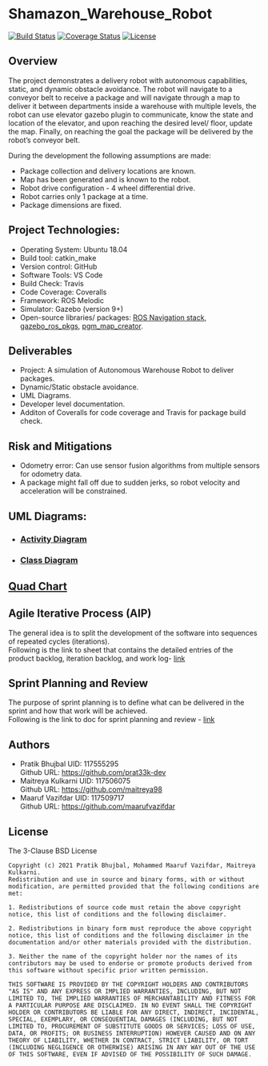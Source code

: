 
# Shamazon_Warehouse_Robot
[![Build Status](https://app.travis-ci.com/maitreya1698/shamazon_robot.svg?branch=phase_1)](https://app.travis-ci.com/maitreya1698/shamazon_robot)
[![Coverage Status](https://coveralls.io/repos/github/maitreya1698/shamazon_robot/badge.svg)](https://coveralls.io/github/maitreya1698/shamazon_robot)
[![License](https://img.shields.io/badge/License-BSD%203--Clause-blue.svg)](https://opensource.org/licenses/BSD-3-Clause)

## Overview
The project demonstrates a delivery robot with autonomous capabilities, static, and dynamic obstacle avoidance. The robot will navigate to a conveyor belt to receive a package and will navigate through a map to deliver it between departments inside a warehouse with multiple levels, the robot can use elevator gazebo plugin to communicate, know the state and location of the elevator, and upon reaching the desired level/ floor, update the map. Finally, on reaching the goal the package will be delivered by the robot’s conveyor belt.

During the development the following assumptions
are made:
- Package collection and delivery locations are known.
- Map has been generated and is known to the robot.
- Robot drive configuration - 4 wheel differential drive.
- Robot carries only 1 package at a time.
- Package dimensions are fixed.

## Project Technologies:
- Operating System: Ubuntu 18.04
- Build tool: catkin_make
- Version control: GitHub
- Software Tools: VS Code
- Build Check: Travis
- Code Coverage: Coveralls
- Framework: ROS Melodic
- Simulator: Gazebo (version 9+)
- Open-source libraries/ packages: [ROS Navigation stack](https://github.com/ros-planning/navigation/tree/melodic-devel), [gazebo_ros_pkgs](https://github.com/ros-simulation/gazebo_ros_pkgs/tree/melodic-devel), [pgm_map_creator](https://github.com/hyfan1116/pgm_map_creator).

## Deliverables
- Project: A simulation of Autonomous Warehouse Robot to deliver packages.
- Dynamic/Static obstacle avoidance.
- UML Diagrams.
- Developer level documentation.
- Additon of Coveralls for code coverage and Travis for package build check.

## Risk and Mitigations
- Odometry error: Can use sensor fusion algorithms from multiple sensors for odometry data.
- A package might fall off due to sudden jerks, so robot velocity and acceleration will be constrained.

## UML Diagrams:
- ### [Activity Diagram](UML/initial/ActivityDiagram.pdf)
- ### [Class Diagram](UML/initial/ClassDiagram.pdf)

## [Quad Chart](/quadchart.pdf)  

## Agile Iterative Process (AIP) 
The general idea is to split the development of the software into sequences of repeated cycles (iterations).  
Following is the link to sheet that contains the detailed entries of the  product backlog, iteration backlog, and work log- [link](https://docs.google.com/spreadsheets/d/18Xq4BVFL68C6Wvr2qXAJ81NjCmKPvWJj-AAwVcG0ChA/edit#gid=0)

## Sprint Planning and Review
The purpose of sprint planning is to define what can be delivered in the sprint and how that work will be achieved.  
Following is the link to doc for sprint planning and review - [link](https://docs.google.com/document/d/1AmzMY3f8XwVzfqlMO0ibq1iekdNcpcQLZXXCRKqJ8bo/edit)

## Authors
- Pratik Bhujbal  UID: 117555295   
  Github URL: https://github.com/prat33k-dev
- Maitreya Kulkarni UID: 117506075  
  Github URL: https://github.com/maitreya98
- Maaruf Vazifdar UID: 117509717  
  Github URL: https://github.com/maarufvazifdar

## License
The 3-Clause BSD License
```
Copyright (c) 2021 Pratik Bhujbal, Mohammed Maaruf Vazifdar, Maitreya Kulkarni.
Redistribution and use in source and binary forms, with or without modification, are permitted provided that the following conditions are met:

1. Redistributions of source code must retain the above copyright notice, this list of conditions and the following disclaimer.

2. Redistributions in binary form must reproduce the above copyright notice, this list of conditions and the following disclaimer in the documentation and/or other materials provided with the distribution.

3. Neither the name of the copyright holder nor the names of its contributors may be used to endorse or promote products derived from this software without specific prior written permission.

THIS SOFTWARE IS PROVIDED BY THE COPYRIGHT HOLDERS AND CONTRIBUTORS "AS IS" AND ANY EXPRESS OR IMPLIED WARRANTIES, INCLUDING, BUT NOT LIMITED TO, THE IMPLIED WARRANTIES OF MERCHANTABILITY AND FITNESS FOR A PARTICULAR PURPOSE ARE DISCLAIMED. IN NO EVENT SHALL THE COPYRIGHT HOLDER OR CONTRIBUTORS BE LIABLE FOR ANY DIRECT, INDIRECT, INCIDENTAL, SPECIAL, EXEMPLARY, OR CONSEQUENTIAL DAMAGES (INCLUDING, BUT NOT LIMITED TO, PROCUREMENT OF SUBSTITUTE GOODS OR SERVICES; LOSS OF USE, DATA, OR PROFITS; OR BUSINESS INTERRUPTION) HOWEVER CAUSED AND ON ANY THEORY OF LIABILITY, WHETHER IN CONTRACT, STRICT LIABILITY, OR TORT (INCLUDING NEGLIGENCE OR OTHERWISE) ARISING IN ANY WAY OUT OF THE USE OF THIS SOFTWARE, EVEN IF ADVISED OF THE POSSIBILITY OF SUCH DAMAGE.
```